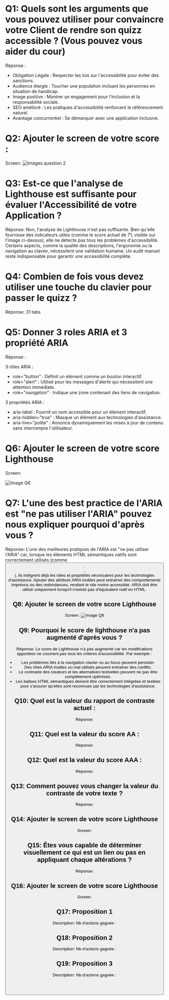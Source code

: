 # Q1: Quels sont les arguments que vous pouvez utiliser pour convaincre votre Client de rendre son quizz accessible ? (Vous pouvez vous aider du cour)
Réponse :

- Obligation Légale : Respecter les lois sur l'accessibilité pour éviter des sanctions.
- Audience élargie : Toucher une population incluant les personnes en situation de handicap.
- Image positive : Montrer un engagement pour l'inclusion et la responsabilité sociale.
- SEO amélioré : Les pratiques d'accessibilité renforcent le référencement naturel.
- Avantage concurrentiel : Se démarquer avec une application inclusive.

# Q2: Ajouter le screen de votre score :
Screen:
![Images question 2](./Image.png)

# Q3: Est-ce que l'analyse de Lighthouse est suffisante pour évaluer l'Accessibilité de votre Application ?
Réponse:
Non, l'analyse de Lighthouse n'est pas suffisante. Bien qu'elle fournisse des indicateurs utiles (comme le score actuel de 71, visible sur l'image ci-dessus), elle ne détecte pas tous les problèmes d'accessibilité. Certains aspects, comme la qualité des descriptions, l'ergonomie ou la navigation au clavier, nécessitent une validation humaine. Un audit manuel reste indispensable pour garantir une accessibilité complète.

# Q4: Combien de fois vous devez utiliser une touche du clavier pour passer le quizz ?
Réponse:
31 tabs

# Q5: Donner 3 roles ARIA et 3 propriété ARIA
Réponse :

3 rôles ARIA :
- role="button" : Définit un élément comme un bouton interactif.
- role="alert" : Utilisé pour les messages d'alerte qui nécessitent une attention immédiate.
- role="navigation" : Indique une zone contenant des liens de navigation.

3 propriétés ARIA :
- aria-label : Fournit un nom accessible pour un élément interactif.
- aria-hidden="true" : Masque un élément aux technologies d'assistance.
- aria-live="polite" : Annonce dynamiquement les mises à jour de contenu sans interrompre l'utilisateur.

# Q6: Ajouter le screen de votre score Lighthouse
Screen:

![Image Q6](./Image2.png)

# Q7: L'une des best practice de l'ARIA est "ne pas utiliser l'ARIA" pouvez nous expliquer pourquoi d'après vous ?
Réponse:
L'une des meilleures pratiques de l'ARIA est "ne pas utiliser l'ARIA" car, lorsque les éléments HTML sémantiques natifs sont correctement utilisés (comme <button>, <nav>, <header>), ils intègrent déjà les rôles et propriétés nécessaires pour les technologies d'assistance. Ajouter des attributs ARIA inutiles peut entraîner des comportements imprévus ou des redondances, rendant le site moins accessible. ARIA doit être utilisé uniquement lorsqu'il n'existe pas d'équivalent natif en HTML.


# Q8: Ajouter le screen de votre score Lighthouse
Screen:
![Image Q8](./Image2.png)

# Q9: Pourquoi le score de lighthouse n'a pas augmenté d'après vous ?
Réponse:
Le score de Lighthouse n'a pas augmenté car les modifications apportées ne couvrent pas tous les critères d'accessibilité. Par exemple :

- Les problèmes liés à la navigation clavier ou au focus peuvent persister.
- Des rôles ARIA inutiles ou mal utilisés peuvent entraîner des conflits.
- Le contraste des couleurs et les alternatives textuelles peuvent ne pas être complètement optimisés.
- Les balises HTML sémantiques doivent être correctement intégrées et testées pour s'assurer qu'elles sont reconnues par les technologies d'assistance.

# Q10: Quel est la valeur du rapport de contraste actuel :
Réponse:

# Q11: Quel est la valeur du score AA :
Réponse:

# Q12: Quel est la valeur du score AAA :
Réponse:

# Q13: Comment pouvez vous changer la valeur du contraste de votre texte ?
Réponse:

# Q14: Ajouter le screen de votre score Lighthouse
Screen:

# Q15: Êtes vous capable de déterminer visuellement ce qui est un lien ou pas en appliquant chaque altérations ?
Réponse:

# Q16: Ajouter le screen de votre score Lighthouse
Screen:

# Q17:  Proposition 1
Description:
Nb d'actions gagnée : 

# Q18:  Proposition 2
Description:
Nb d'actions gagnée : 

# Q19:  Proposition 3
Description:
Nb d'actions gagnée : 
